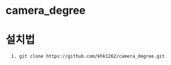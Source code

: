 camera_degree
=============

# 설치법
```
  1. git clone https://github.com/khk1262/camera_degree.git
```
